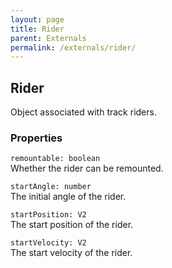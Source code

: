```yaml
---
layout: page
title: Rider
parent: Externals
permalink: /externals/rider/
---
```


## Rider

Object associated with track riders.

### Properties

`remountable: boolean`\
Whether the rider can be remounted.

`startAngle: number`\
The initial angle of the rider.

`startPosition: V2`\
The start position of the rider.

`startVelocity: V2`\
The start velocity of the rider.
